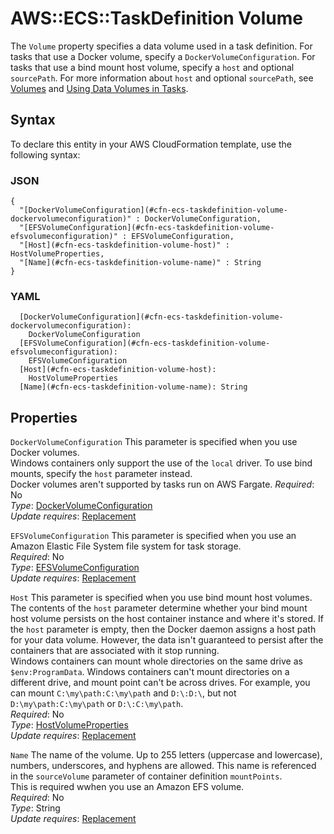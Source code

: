 # AWS::ECS::TaskDefinition Volume<a name="aws-properties-ecs-taskdefinition-volume"></a>

The `Volume` property specifies a data volume used in a task definition\. For tasks that use a Docker volume, specify a `DockerVolumeConfiguration`\. For tasks that use a bind mount host volume, specify a `host` and optional `sourcePath`\. For more information about `host` and optional `sourcePath`, see [Volumes](https://docs.aws.amazon.com/AmazonECS/latest/developerguide/task_definition_parameters.html#volumes) and [Using Data Volumes in Tasks](https://docs.aws.amazon.com/AmazonECS/latest/developerguide/using_data_volumes.html)\. 

## Syntax<a name="aws-properties-ecs-taskdefinition-volume-syntax"></a>

To declare this entity in your AWS CloudFormation template, use the following syntax:

### JSON<a name="aws-properties-ecs-taskdefinition-volume-syntax.json"></a>

```
{
  "[DockerVolumeConfiguration](#cfn-ecs-taskdefinition-volume-dockervolumeconfiguration)" : DockerVolumeConfiguration,
  "[EFSVolumeConfiguration](#cfn-ecs-taskdefinition-volume-efsvolumeconfiguration)" : EFSVolumeConfiguration,
  "[Host](#cfn-ecs-taskdefinition-volume-host)" : HostVolumeProperties,
  "[Name](#cfn-ecs-taskdefinition-volume-name)" : String
}
```

### YAML<a name="aws-properties-ecs-taskdefinition-volume-syntax.yaml"></a>

```
  [DockerVolumeConfiguration](#cfn-ecs-taskdefinition-volume-dockervolumeconfiguration): 
    DockerVolumeConfiguration
  [EFSVolumeConfiguration](#cfn-ecs-taskdefinition-volume-efsvolumeconfiguration): 
    EFSVolumeConfiguration
  [Host](#cfn-ecs-taskdefinition-volume-host): 
    HostVolumeProperties
  [Name](#cfn-ecs-taskdefinition-volume-name): String
```

## Properties<a name="aws-properties-ecs-taskdefinition-volume-properties"></a>

`DockerVolumeConfiguration`  <a name="cfn-ecs-taskdefinition-volume-dockervolumeconfiguration"></a>
This parameter is specified when you use Docker volumes\.  
Windows containers only support the use of the `local` driver\. To use bind mounts, specify the `host` parameter instead\.  
Docker volumes aren't supported by tasks run on AWS Fargate\.
*Required*: No  
*Type*: [DockerVolumeConfiguration](aws-properties-ecs-taskdefinition-dockervolumeconfiguration.md)  
*Update requires*: [Replacement](https://docs.aws.amazon.com/AWSCloudFormation/latest/UserGuide/using-cfn-updating-stacks-update-behaviors.html#update-replacement)

`EFSVolumeConfiguration`  <a name="cfn-ecs-taskdefinition-volume-efsvolumeconfiguration"></a>
This parameter is specified when you use an Amazon Elastic File System file system for task storage\.  
*Required*: No  
*Type*: [EFSVolumeConfiguration](aws-properties-ecs-taskdefinition-efsvolumeconfiguration.md)  
*Update requires*: [Replacement](https://docs.aws.amazon.com/AWSCloudFormation/latest/UserGuide/using-cfn-updating-stacks-update-behaviors.html#update-replacement)

`Host`  <a name="cfn-ecs-taskdefinition-volume-host"></a>
This parameter is specified when you use bind mount host volumes\. The contents of the `host` parameter determine whether your bind mount host volume persists on the host container instance and where it's stored\. If the `host` parameter is empty, then the Docker daemon assigns a host path for your data volume\. However, the data isn't guaranteed to persist after the containers that are associated with it stop running\.  
Windows containers can mount whole directories on the same drive as `$env:ProgramData`\. Windows containers can't mount directories on a different drive, and mount point can't be across drives\. For example, you can mount `C:\my\path:C:\my\path` and `D:\:D:\`, but not `D:\my\path:C:\my\path` or `D:\:C:\my\path`\.  
*Required*: No  
*Type*: [HostVolumeProperties](aws-properties-ecs-taskdefinition-hostvolumeproperties.md)  
*Update requires*: [Replacement](https://docs.aws.amazon.com/AWSCloudFormation/latest/UserGuide/using-cfn-updating-stacks-update-behaviors.html#update-replacement)

`Name`  <a name="cfn-ecs-taskdefinition-volume-name"></a>
The name of the volume\. Up to 255 letters \(uppercase and lowercase\), numbers, underscores, and hyphens are allowed\. This name is referenced in the `sourceVolume` parameter of container definition `mountPoints`\.  
This is required wwhen you use an Amazon EFS volume\.  
*Required*: No  
*Type*: String  
*Update requires*: [Replacement](https://docs.aws.amazon.com/AWSCloudFormation/latest/UserGuide/using-cfn-updating-stacks-update-behaviors.html#update-replacement)
